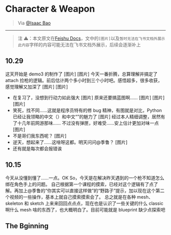 # Character & Weapon

> Via [@Isaac Bao](https://ganzhe.site)

---

> 注 ⚠️：本文原文在[Feishu Docs](https://m0dorknyq14.feishu.cn/docx/CZlFdMmrUoY3QFx8XVZcaStenBe?from=from_copylink)，文中的`[图片]`以及`暂时无法在飞书文档外展示此内容`字样的内容可能无法在飞书文档外展示，后续会逐渐补上

## 10.29

这天开始是 demo3 的制作了
[图片]
[图片]
今天一番折腾，总算理解并搞定了 attach 捡枪的逻辑。前后估计两个多小时到三个小时吧。感悟超多，很多收获，感觉理解又加深了
[图片]
[图片]

- 在复习了，没想到行动力如此强大
  [图片]
  原来还要搞蓝图啊……
  [图片]
  [图片]
  [图片]
- 笑死，找不同……这就是程序员特有的修 bug 精神，有图就是对比，Python 已经让我领略的中文（）和中文“”的魅力了
  [图片]
  经过本人精细调整，居然有了十几年前网游那味……
  不过没有弹匣，好难受……安上估计更加对味一点
  [图片]
- 不是哥们我东西呢？
  [图片]
- 逆天，想起来了……这啥呀这都。明天问问@季鲁？
  [图片]
- 还有就是每次都会报错诶

## 10.15

今天从没懂到懂了……一点。OK
So，今天是在解决昨天遇到的一个枪不知道怎么绑在角色手上的问题。
自己根据第一个课程的摸索，已经对这个逻辑有了点了解。再加上@季鲁的“你其实可以直接这样做”的“野路子”提示，加以现在这个第二个视频的一些操作，基本上就自己摸索摸索会了。
总之就是在各种 mesh、skeleton 和 sketch 上来来回回点点点，现在也是认识了一些关键的什么 classic 啊什么 mesh 啥的东西了，也大概明白了。目前可能就是 blueprint 缺少点探索吧

## The Bginning
